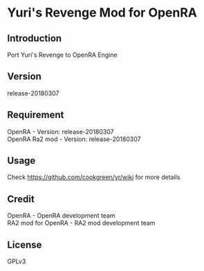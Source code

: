 # Yuri's Revenge Mod for OpenRA
## Introduction
Port Yuri's Revenge to OpenRA Engine

## Version
release-20180307

## Requirement
OpenRA - Version: release-20180307  
OpenRA Ra2 mod - Version: release-20180307 

## Usage
Check https://github.com/cookgreen/yr/wiki for more details

## Credit
OpenRA - OpenRA development team  
RA2 mod for OpenRA - RA2 mod development team  

## License
GPLv3
